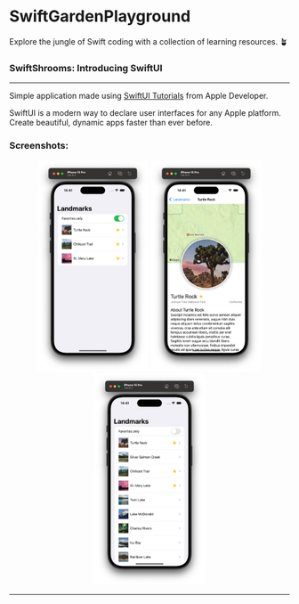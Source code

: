# SwiftGardenPlayground
Explore the jungle of Swift coding with a collection of learning resources. 🪴

### SwiftShrooms: Introducing SwiftUI
---
Simple application made using [SwiftUI Tutorials](https://developer.apple.com/tutorials/swiftui) from Apple Developer.

SwiftUI is a modern way to declare user interfaces for any Apple platform. Create beautiful, dynamic apps faster than ever before.

### Screenshots:
<p align="center">
  <img src="Assets/SwiftShrooms1.png" width="200" />
  <img src="Assets/SwiftShrooms2.png" width="200" /> 
  <img src="Assets/SwiftShrooms3.png" width="200" />
</p>

---
